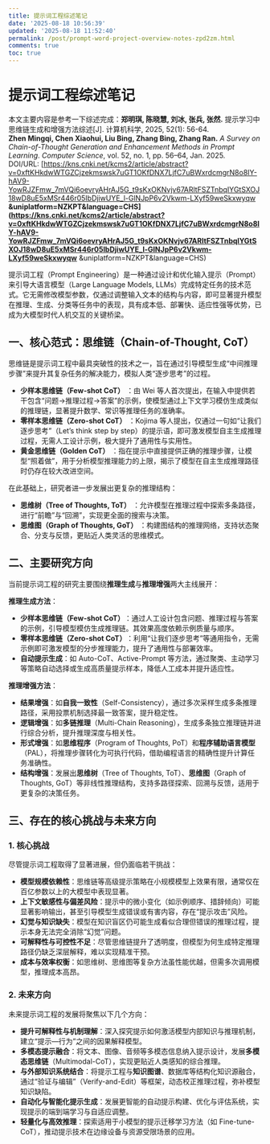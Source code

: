 ```yaml
---
title: 提示词工程综述笔记
date: '2025-08-18 10:56:39'
updated: '2025-08-18 11:52:40'
permalink: /post/prompt-word-project-overview-notes-zpd2zm.html
comments: true
toc: true
---
```




# 提示词工程综述笔记

本文主要内容是参考一下综述完成：**郑明琪, 陈晓慧, 刘冰, 张兵, 张然.**  提示学习中思维链生成和增强方法综述[J]. 计算机科学, 2025, 52(1): 56-64.  
**Zhen Mingqi, Chen Xiaohui, Liu Bing, Zhang Bing, Zhang Ran.**  *A Survey on Chain-of-Thought Generation and Enhancement Methods in Prompt Learning*. *Computer Science*, vol. 52, no. 1, pp. 56–64, Jan. 2025.  
DOI/URL: [https://kns.cnki.net/kcms2/article/abstract?v=0xftKHkdwWTGZCjzekmswsk7uGT1OKfDNX7LjfC7uBWxrdcmgrN8o8IY-hAV9-YowRJZFmw_7mVQi6oevryAHrAJ5G_t9sKxOKNvjv67ARltFSZTnbqIYGtSXOJ18wD8uE5xMSr446r05IbDjiwUYE_l-GlNJpP6v2Vkwm-LXyf59weSkxwyqw **&amp;uniplatform=NZKPT&amp;language=CHS](https://kns.cnki.net/kcms2/article/abstract?v=0xftKHkdwWTGZCjzekmswsk7uGT1OKfDNX7LjfC7uBWxrdcmgrN8o8IY-hAV9-YowRJZFmw_7mVQi6oevryAHrAJ5G_t9sKxOKNvjv67ARltFSZTnbqIYGtSXOJ18wD8uE5xMSr446r05IbDjiwUYE_l-GlNJpP6v2Vkwm-LXyf59weSkxwyqw** &uniplatform=NZKPT&language=CHS)

提示词工程（Prompt Engineering）是一种通过设计和优化输入提示（Prompt）来引导大语言模型（Large Language Models, LLMs）完成特定任务的技术范式。它无需修改模型参数，仅通过调整输入文本的结构与内容，即可显著提升模型在推理、生成、分类等任务中的表现，具有成本低、部署快、适应性强等优势，已成为大模型时代人机交互的关键桥梁。

## 一、**核心范式：思维链（Chain-of-Thought, CoT）**

思维链是提示词工程中最具突破性的技术之一，旨在通过引导模型生成“中间推理步骤”来提升其复杂任务的解决能力，模拟人类“逐步思考”的过程。

- **少样本思维链（Few-shot CoT）** ：由 Wei 等人首次提出，在输入中提供若干包含“问题→推理过程→答案”的示例，使模型通过上下文学习模仿生成类似的推理链，显著提升数学、常识等推理任务的准确率。
- **零样本思维链（Zero-shot CoT）** ：Kojima 等人提出，仅通过一句如“让我们逐步思考”（Let’s think step by step）的提示语，即可激发模型自主生成推理过程，无需人工设计示例，极大提升了通用性与实用性。
- **黄金思维链（Golden CoT）** ：指在提示中直接提供正确的推理步骤，让模型“照着做”，用于分析模型推理能力的上限，揭示了模型在自主生成推理路径时仍存在较大改进空间。

在此基础上，研究者进一步发展出更复杂的推理结构：

- **思维树（Tree of Thoughts, ToT）** ：允许模型在推理过程中探索多条路径，进行“前瞻”与“回溯”，实现更全面的搜索与决策。
- **思维图（Graph of Thoughts, GoT）** ：构建图结构的推理网络，支持状态聚合、分支与反馈，更贴近人类灵活的思维模式。

## 二、**主要研究方向**

当前提示词工程的研究主要围绕**推理生成**与**推理增强**两大主线展开：

​**推理生成方法**​：

- ​**少样本思维链（Few-shot CoT）** ​：通过人工设计包含问题、推理过程与答案的示例，引导模型模仿生成推理链。其效果高度依赖示例质量与顺序。
- ​**零样本思维链（Zero-shot CoT）** ​：利用“让我们逐步思考”等通用指令，无需示例即可激发模型的分步推理能力，提升了通用性与部署效率。
- ​**自动提示生成**​：如 Auto-CoT、Active-Prompt 等方法，通过聚类、主动学习等策略自动选择或生成高质量提示样本，降低人工成本并提升适应性。

​**推理增强方法**​：

- ​**结果增强**​：如​**自我一致性**​（Self-Consistency），通过多次采样生成多条推理路径，采用投票机制选择最一致答案，提升稳定性。
- ​**逻辑增强**​：如​**多链推理**​（Multi-Chain Reasoning），生成多条独立推理链并进行综合分析，提升推理深度与相关性。
- ​**形式增强**​：如​**思维程序**​（Program of Thoughts, PoT）和​**程序辅助语言模型**​（PAL），将推理步骤转化为可执行代码，借助编程语言的精确性提升计算任务准确性。
- **结构增强**：发展出**思维树**（Tree of Thoughts, ToT）、**思维图**（Graph of Thoughts, GoT）等非线性推理结构，支持多路径探索、回溯与反馈，适用于更复杂的决策任务。

## 三、**存在的核心挑战与未来方向**

### 1. 核心挑战

尽管提示词工程取得了显著进展，但仍面临若干挑战：

- ​**模型规模依赖性**​：思维链等高级提示策略在小规模模型上效果有限，通常仅在百亿参数以上的大模型中表现显著。
- ​**上下文敏感性与偏差风险**​：提示中的微小变化（如示例顺序、措辞倾向）可能显著影响输出，甚至引导模型生成错误或有害内容，存在“提示攻击”风险。
- ​**幻觉与知识缺失**​：模型在知识盲区仍可能生成看似合理但错误的推理过程，提示本身无法完全消除“幻觉”问题。
- ​**可解释性与可控性不足**​：尽管思维链提升了透明度，但模型为何生成特定推理路径仍缺乏深层解释，难以实现精准干预。
- **成本与效率权衡**：如思维树、思维图等复杂方法虽性能优越，但需多次调用模型，推理成本高昂。

### 2. 未来方向

未来提示词工程的发展将聚焦以下几个方向：

- ​**提升可解释性与机制理解**​：深入探究提示如何激活模型内部知识与推理机制，建立“提示—行为”之间的因果解释模型。
- ​**多模态提示融合**​：将文本、图像、音频等多模态信息纳入提示设计，发展​**多模态思维链**​（Multimodal-CoT），实现更贴近人类感知的综合推理。
- ​**与外部知识系统结合**​：将提示工程与​**知识图谱**​、数据库等结构化知识源融合，通过“验证与编辑”（Verify-and-Edit）等框架，动态校正推理过程，弥补模型知识缺陷。
- ​**自动化与智能化提示生成**​：发展更智能的自动提示构建、优化与评估系统，实现提示的端到端学习与自适应调整。
- ​**轻量化与高效推理**​：探索适用于小模型的提示迁移学习方法（如 Fine-tune-CoT），推动提示技术在边缘设备与资源受限场景的应用。

‍
